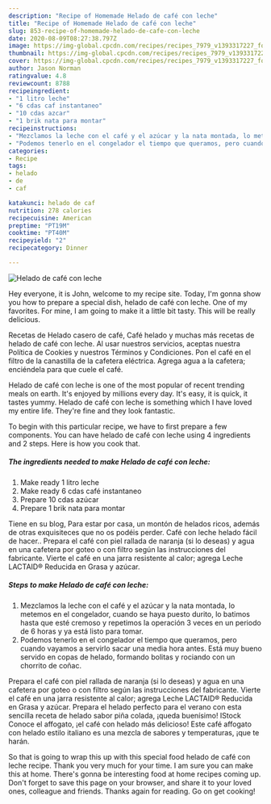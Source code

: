 ```yaml
---
description: "Recipe of Homemade Helado de café con leche"
title: "Recipe of Homemade Helado de café con leche"
slug: 853-recipe-of-homemade-helado-de-cafe-con-leche
date: 2020-08-09T08:27:38.797Z
image: https://img-global.cpcdn.com/recipes/recipes_7979_v1393317227_foto_foto_00011222/751x532cq70/helado-de-cafe-con-leche-foto-principal.jpg
thumbnail: https://img-global.cpcdn.com/recipes/recipes_7979_v1393317227_foto_foto_00011222/751x532cq70/helado-de-cafe-con-leche-foto-principal.jpg
cover: https://img-global.cpcdn.com/recipes/recipes_7979_v1393317227_foto_foto_00011222/751x532cq70/helado-de-cafe-con-leche-foto-principal.jpg
author: Jason Norman
ratingvalue: 4.8
reviewcount: 8788
recipeingredient:
- "1 litro leche"
- "6 cdas caf instantaneo"
- "10 cdas azcar"
- "1 brik nata para montar"
recipeinstructions:
- "Mezclamos la leche con el café y el azúcar y la nata montada, lo metemos en el congelador, cuando se haya puesto durito, lo batimos hasta que esté cremoso y repetimos la operación 3 veces en un periodo de 6 horas y ya está listo para tomar."
- "Podemos tenerlo en el congelador el tiempo que queramos, pero cuando vayamos a servirlo sacar una media hora antes. Está muy bueno servido en copas de helado, formando bolitas y rociando con un chorrito  de  coñac."
categories:
- Recipe
tags:
- helado
- de
- caf

katakunci: helado de caf 
nutrition: 278 calories
recipecuisine: American
preptime: "PT19M"
cooktime: "PT40M"
recipeyield: "2"
recipecategory: Dinner

---
```



![Helado de café con leche](https://img-global.cpcdn.com/recipes/recipes_7979_v1393317227_foto_foto_00011222/751x532cq70/helado-de-cafe-con-leche-foto-principal.jpg)

Hey everyone, it is John, welcome to my recipe site. Today, I'm gonna show you how to prepare a special dish, helado de café con leche. One of my favorites. For mine, I am going to make it a little bit tasty. This will be really delicious.

Recetas de Helado casero de café, Café helado y muchas más recetas de helado de café con leche. Al usar nuestros servicios, aceptas nuestra Política de Cookies y nuestros Términos y Condiciones. Pon el café en el filtro de la canastilla de la cafetera eléctrica. Agrega agua a la cafetera; enciéndela para que cuele el café.

Helado de café con leche is one of the most popular of recent trending meals on earth. It's enjoyed by millions every day. It's easy, it is quick, it tastes yummy. Helado de café con leche is something which I have loved my entire life. They're fine and they look fantastic.


To begin with this particular recipe, we have to first prepare a few components. You can have helado de café con leche using 4 ingredients and 2 steps. Here is how you cook that.

<!--inarticleads1-->

##### The ingredients needed to make Helado de café con leche:

1. Make ready 1 litro leche
1. Make ready 6 cdas café instantaneo
1. Prepare 10 cdas azúcar
1. Prepare 1 brik nata para montar


Tiene en su blog, Para estar por casa, un montón de helados ricos, además de otras exquisiteces que no os podéis perder. Café con leche helado fácil de hacer.. Prepara el café con piel rallada de naranja (si lo deseas) y agua en una cafetera por goteo o con filtro según las instrucciones del fabricante. Vierte el café en una jarra resistente al calor; agrega Leche LACTAID® Reducida en Grasa y azúcar. 

<!--inarticleads2-->

##### Steps to make Helado de café con leche:

1. Mezclamos la leche con el café y el azúcar y la nata montada, lo metemos en el congelador, cuando se haya puesto durito, lo batimos hasta que esté cremoso y repetimos la operación 3 veces en un periodo de 6 horas y ya está listo para tomar.
1. Podemos tenerlo en el congelador el tiempo que queramos, pero cuando vayamos a servirlo sacar una media hora antes. Está muy bueno servido en copas de helado, formando bolitas y rociando con un chorrito  de  coñac.


Prepara el café con piel rallada de naranja (si lo deseas) y agua en una cafetera por goteo o con filtro según las instrucciones del fabricante. Vierte el café en una jarra resistente al calor; agrega Leche LACTAID® Reducida en Grasa y azúcar. Prepara el helado perfecto para el verano con esta sencilla receta de helado sabor piña colada, ¡queda buenísimo! IStock Conoce el affogato, ¡el café con helado más delicioso! Este café affogato con helado estilo italiano es una mezcla de sabores y temperaturas, ¡que te harán. 

So that is going to wrap this up with this special food helado de café con leche recipe. Thank you very much for your time. I am sure you can make this at home. There's gonna be interesting food at home recipes coming up. Don't forget to save this page on your browser, and share it to your loved ones, colleague and friends. Thanks again for reading. Go on get cooking!
